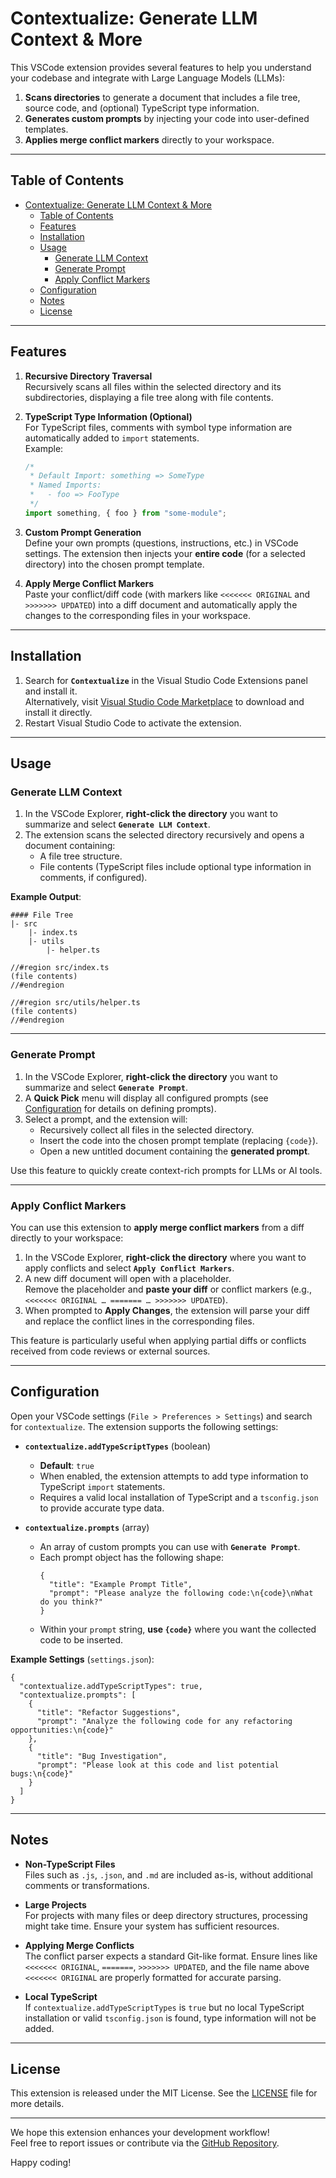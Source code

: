 # Contextualize: Generate LLM Context & More

This VSCode extension provides several features to help you understand your codebase and integrate with Large Language Models (LLMs):

1. **Scans directories** to generate a document that includes a file tree, source code, and (optional) TypeScript type information.
2. **Generates custom prompts** by injecting your code into user-defined templates.
3. **Applies merge conflict markers** directly to your workspace.

---

## Table of Contents

- [Contextualize: Generate LLM Context \& More](#contextualize-generate-llm-context--more)
  - [Table of Contents](#table-of-contents)
  - [Features](#features)
  - [Installation](#installation)
  - [Usage](#usage)
    - [Generate LLM Context](#generate-llm-context)
    - [Generate Prompt](#generate-prompt)
    - [Apply Conflict Markers](#apply-conflict-markers)
  - [Configuration](#configuration)
  - [Notes](#notes)
  - [License](#license)

---

## Features

1. **Recursive Directory Traversal**  
   Recursively scans all files within the selected directory and its subdirectories, displaying a file tree along with file contents.

2. **TypeScript Type Information (Optional)**  
   For TypeScript files, comments with symbol type information are automatically added to `import` statements.  
   Example:

   ```ts
   /*
    * Default Import: something => SomeType
    * Named Imports:
    *   - foo => FooType
    */
   import something, { foo } from "some-module";
   ```

3. **Custom Prompt Generation**  
   Define your own prompts (questions, instructions, etc.) in VSCode settings. The extension then injects your **entire code** (for a selected directory) into the chosen prompt template.

4. **Apply Merge Conflict Markers**  
   Paste your conflict/diff code (with markers like `<<<<<<< ORIGINAL` and `>>>>>>> UPDATED`) into a diff document and automatically apply the changes to the corresponding files in your workspace.

---

## Installation

1. Search for **`Contextualize`** in the Visual Studio Code Extensions panel and install it.  
   Alternatively, visit [Visual Studio Code Marketplace](https://marketplace.visualstudio.com/items?itemName=baseballyama.contextualize) to download and install it directly.
2. Restart Visual Studio Code to activate the extension.

---

## Usage

### Generate LLM Context

1. In the VSCode Explorer, **right-click the directory** you want to summarize and select **`Generate LLM Context`**.
2. The extension scans the selected directory recursively and opens a document containing:
   - A file tree structure.
   - File contents (TypeScript files include optional type information in comments, if configured).

**Example Output**:

```
#### File Tree
|- src
    |- index.ts
    |- utils
        |- helper.ts

//#region src/index.ts
(file contents)
//#endregion

//#region src/utils/helper.ts
(file contents)
//#endregion
```

---

### Generate Prompt

1. In the VSCode Explorer, **right-click the directory** you want to summarize and select **`Generate Prompt`**.
2. A **Quick Pick** menu will display all configured prompts (see [Configuration](#configuration) for details on defining prompts).
3. Select a prompt, and the extension will:
   - Recursively collect all files in the selected directory.
   - Insert the code into the chosen prompt template (replacing `{code}`).
   - Open a new untitled document containing the **generated prompt**.

Use this feature to quickly create context-rich prompts for LLMs or AI tools.

---

### Apply Conflict Markers

You can use this extension to **apply merge conflict markers** from a diff directly to your workspace:

1. In the VSCode Explorer, **right-click the directory** where you want to apply conflicts and select **`Apply Conflict Markers`**.
2. A new diff document will open with a placeholder.  
   Remove the placeholder and **paste your diff** or conflict markers (e.g., `<<<<<<< ORIGINAL … ======= … >>>>>>> UPDATED`).
3. When prompted to **Apply Changes**, the extension will parse your diff and replace the conflict lines in the corresponding files.

This feature is particularly useful when applying partial diffs or conflicts received from code reviews or external sources.

---

## Configuration

Open your VSCode settings (`File > Preferences > Settings`) and search for `contextualize`. The extension supports the following settings:

- **`contextualize.addTypeScriptTypes`** (boolean)

  - **Default**: `true`
  - When enabled, the extension attempts to add type information to TypeScript `import` statements.
  - Requires a valid local installation of TypeScript and a `tsconfig.json` to provide accurate type data.

- **`contextualize.prompts`** (array)
  - An array of custom prompts you can use with **`Generate Prompt`**.
  - Each prompt object has the following shape:
    ```jsonc
    {
      "title": "Example Prompt Title",
      "prompt": "Please analyze the following code:\n{code}\nWhat do you think?"
    }
    ```
  - Within your `prompt` string, **use `{code}`** where you want the collected code to be inserted.

**Example Settings** (`settings.json`):

```jsonc
{
  "contextualize.addTypeScriptTypes": true,
  "contextualize.prompts": [
    {
      "title": "Refactor Suggestions",
      "prompt": "Analyze the following code for any refactoring opportunities:\n{code}"
    },
    {
      "title": "Bug Investigation",
      "prompt": "Please look at this code and list potential bugs:\n{code}"
    }
  ]
}
```

---

## Notes

- **Non-TypeScript Files**  
  Files such as `.js`, `.json`, and `.md` are included as-is, without additional comments or transformations.

- **Large Projects**  
  For projects with many files or deep directory structures, processing might take time. Ensure your system has sufficient resources.

- **Applying Merge Conflicts**  
  The conflict parser expects a standard Git-like format. Ensure lines like `<<<<<<< ORIGINAL`, `=======`, `>>>>>>> UPDATED`, and the file name above `<<<<<<< ORIGINAL` are properly formatted for accurate parsing.

- **Local TypeScript**  
  If `contextualize.addTypeScriptTypes` is `true` but no local TypeScript installation or valid `tsconfig.json` is found, type information will not be added.

---

## License

This extension is released under the MIT License. See the [LICENSE](LICENSE) file for more details.

---

We hope this extension enhances your development workflow!  
Feel free to report issues or contribute via the [GitHub Repository](https://github.com/username/repository).

Happy coding!
